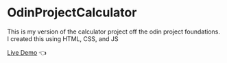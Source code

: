 # OdinProjectCalculator
This is my version of the calculator project off the odin project foundations.
I created this using HTML, CSS, and JS

[Live Demo](https://moralessa.github.io/JavaScript-Calculator/) :point_left: